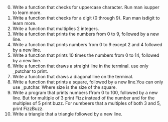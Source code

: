0. Write a function that checks for uppercase character. Run man isupper to learn more.
1. Write a function that checks for a digit (0 through 9). Run man isdigit to learn more.
2. Write a function that multiplies 2 integers.
3. Write a function that prints the numbers from 0 to 9, followed by a new line.
4. Write a function that prints numbers from 0 to 9 except 2 and 4 followed by a new line.
5. Write a function that prints 10 times the numbers from 0 to 14, followed by a new line.
6. Write a function that draws a straight line in the terminal. use only _putchar to print.
7. Write a function that draws a diagonal line on the terminal.
8. Write a function that prints a square, followed by a new line.You can only use _putchar. Where size is the size of the square.
9. Write a program that prints numbers ffrom 0 to 100, followed by a new  line. But for multiple of 3 print Fizz instead of the number and for the multiples of 5 print buzz. For numbeers that a multiples of both 3 and 5, print FizzBuzz.
10. Write a triangle that a triangle followed by a new line.
